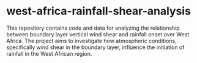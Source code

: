 # west-africa-rainfall-shear-analysis
This repository contains code and data for analyzing the relationship between boundary layer vertical wind shear and rainfall onset over West Africa. The project aims to investigate how atmospheric conditions, specifically wind shear in the boundary layer, influence the initiation of rainfall in the West African region.
